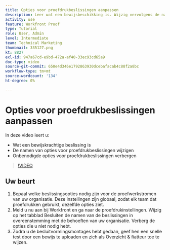 ```yaml
---
title: Opties voor proefdrukbeslissingen aanpassen
description: Leer wat een bewijsbeschikking is. Wijzig vervolgens de namen van de opties voor de proefdrukbeslissing en verberg overbodige opties in de instellingen van het proefdruksysteem.
activity: use
feature: Workfront Proof
type: Tutorial
role: User, Admin
level: Intermediate
team: Technical Marketing
thumbnail: 335127.png
kt: 8827
exl-id: 947a67cd-e9bd-472a-af40-33ec93cd65a9
doc-type: video
source-git-commit: 650e4d346e1792863930dcebafacab4c88f2a8bc
workflow-type: tm+mt
source-wordcount: '134'
ht-degree: 0%

---
```


# Opties voor proefdrukbeslissingen aanpassen

In deze video leert u:

* Wat een bewijskrachtige beslissing is
* De namen van opties voor proefdrukbeslissingen wijzigen
* Onbenodigde opties voor proefdrukbeslissingen verbergen

>[!VIDEO](https://video.tv.adobe.com/v/335127/?quality=12&learn=on)

## Uw beurt

1. Bepaal welke beslissingsopties nodig zijn voor de proefwerkstromen van uw organisatie. Deze instellingen zijn globaal, zodat elk team dat proefdrukken gebruikt, dezelfde opties ziet.
1. Meld u nu aan bij Workfront en ga naar de proefdrukinstellingen. Wijzig op het tabblad Besluiten de namen van de beslissingen in overeenstemming met de behoeften van uw organisatie. Verberg de opties die u niet nodig hebt.
1. Zodra u de besluitvormingsmontages hebt gedaan, geef hen een snelle test door een bewijs te uploaden en zich als Overzicht &amp; fiatteur toe te wijzen.


<!--
Lean More URLs
-->
